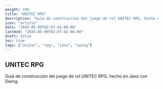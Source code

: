 ```yaml
---
weight: 100
title: "UNITEC RPG"
description: "Guía de construcción del juego de rol UNITEC RPG, hecho en Java con Swing."
icon: "article"
date: "2024-05-09T02:07:42-06:00"
lastmod: "2024-05-09T02:07:42-06:00"
draft: false
toc: true
tags: ["unitec", "rpg", "java", "swing"]
---
```


## UNITEC RPG

Guía de construcción del juego de rol UNITEC RPG, hecho en Java con Swing.